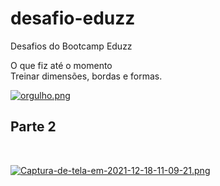 # desafio-eduzz
Desafios do Bootcamp Eduzz

O que fiz até o momento <br>
Treinar dimensões, bordas e formas. 


[![orgulho.png](https://i.postimg.cc/Y0dWDM4q/orgulho.png)](https://postimg.cc/D4b08Vdt) <br>

<h2> Parte 2 </h2> <br>


[![Captura-de-tela-em-2021-12-18-11-09-21.png](https://i.postimg.cc/2jGhSFHR/Captura-de-tela-em-2021-12-18-11-09-21.png)](https://postimg.cc/py9p08bq)


